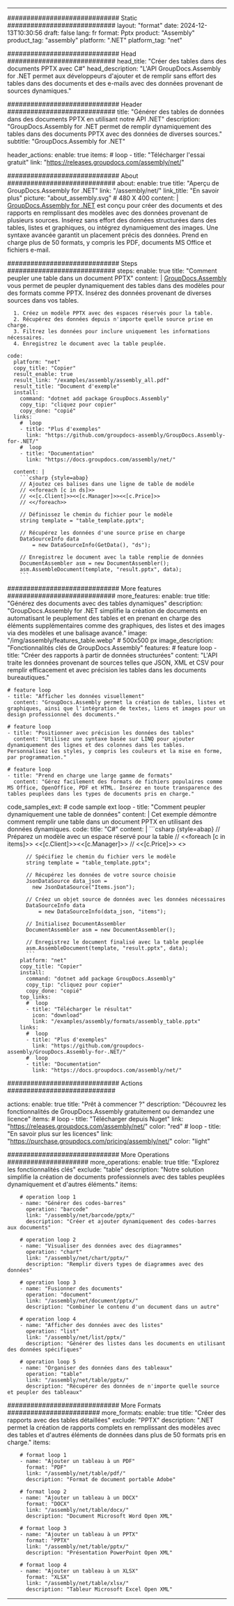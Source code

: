 



---
############################# Static ############################
layout: "format"
date:  2024-12-13T10:30:56
draft: false
lang: fr
format: Pptx
product: "Assembly"
product_tag: "assembly"
platform: ".NET"
platform_tag: "net"

############################# Head ############################
head_title: "Créer des tables dans des documents PPTX avec C#"
head_description: "L'API GroupDocs.Assembly for .NET permet aux développeurs d'ajouter et de remplir sans effort des tables dans des documents et des e-mails avec des données provenant de sources dynamiques."

############################# Header ############################
title: "Générer des tables de données dans des documents PPTX en utilisant notre API .NET" 
description: "GroupDocs.Assembly for .NET permet de remplir dynamiquement des tables dans des documents PPTX avec des données de diverses sources."
subtitle: "GroupDocs.Assembly for .NET" 

header_actions:
  enable: true
  items:
    #  loop
    - title: "Télécharger l'essai gratuit"
      link: "https://releases.groupdocs.com/assembly/net/"
      
############################# About ############################
about:
    enable: true
    title: "Aperçu de GroupDocs.Assembly for .NET"
    link: "/assembly/net/"
    link_title: "En savoir plus"
    picture: "about_assembly.svg" # 480 X 400
    content: |
       [GroupDocs.Assembly for .NET](/assembly/net/) est conçu pour créer des documents et des rapports en remplissant des modèles avec des données provenant de plusieurs sources. Insérez sans effort des données structurées dans des tables, listes et graphiques, ou intégrez dynamiquement des images. Une syntaxe avancée garantit un placement précis des données. Prend en charge plus de 50 formats, y compris les PDF, documents MS Office et fichiers e-mail.

############################# Steps ############################
steps:
    enable: true
    title: "Comment peupler une table dans un document PPTX"
    content: |
      [GroupDocs.Assembly](/assembly/net/) vous permet de peupler dynamiquement des tables dans des modèles pour des formats comme PPTX. Insérez des données provenant de diverses sources dans vos tables.
      
      1. Créez un modèle PPTX avec des espaces réservés pour la table.
      2. Récupérez des données depuis n'importe quelle source prise en charge.
      3. Filtrez les données pour inclure uniquement les informations nécessaires.
      4. Enregistrez le document avec la table peuplée.
   
    code:
      platform: "net"
      copy_title: "Copier"
      result_enable: true
      result_link: "/examples/assembly/assembly_all.pdf"
      result_title: "Document d'exemple"
      install:
        command: "dotnet add package GroupDocs.Assembly"
        copy_tip: "cliquez pour copier"
        copy_done: "copié"
      links:
        #  loop
        - title: "Plus d'exemples"
          link: "https://github.com/groupdocs-assembly/GroupDocs.Assembly-for-.NET/"
        #  loop
        - title: "Documentation"
          link: "https://docs.groupdocs.com/assembly/net/"
          
      content: |
        ```csharp {style=abap}
        // Ajoutez ces balises dans une ligne de table de modèle
        // <<foreach [c in ds]>>
        // <<[c.Client]>><<[c.Manager]>><<[c.Price]>>
        // <</foreach>>

        // Définissez le chemin du fichier pour le modèle
        string template = "table_template.pptx";

        // Récupérez les données d'une source prise en charge
        DataSourceInfo data 
            = new DataSourceInfo(GetData(), "ds");

        // Enregistrez le document avec la table remplie de données
        DocumentAssembler asm = new DocumentAssembler();
        asm.AssembleDocument(template, "result.pptx", data);
        ```            

############################# More features ############################
more_features:
  enable: true
  title: "Générez des documents avec des tables dynamiques"
  description: "GroupDocs.Assembly for .NET simplifie la création de documents en automatisant le peuplement des tables et en prenant en charge des éléments supplémentaires comme des graphiques, des listes et des images via des modèles et une balisage avancé."
  image: "/img/assembly/features_table.webp" # 500x500 px
  image_description: "Fonctionnalités clés de GroupDocs.Assembly"
  features:
    # feature loop
    - title: "Créer des rapports à partir de données structurées"
      content: "L'API traite les données provenant de sources telles que JSON, XML et CSV pour remplir efficacement et avec précision les tables dans les documents bureautiques."

    # feature loop
    - title: "Afficher les données visuellement"
      content: "GroupDocs.Assembly permet la création de tables, listes et graphiques, ainsi que l'intégration de textes, liens et images pour un design professionnel des documents."

    # feature loop
    - title: "Positionner avec précision les données des tables"
      content: "Utilisez une syntaxe basée sur LINQ pour ajouter dynamiquement des lignes et des colonnes dans les tables. Personnalisez les styles, y compris les couleurs et la mise en forme, par programmation."

    # feature loop
    - title: "Prend en charge une large gamme de formats"
      content: "Gérez facilement des formats de fichiers populaires comme MS Office, OpenOffice, PDF et HTML. Insérez en toute transparence des tables peuplées dans les types de documents pris en charge."
      
  code_samples_ext:
    # code sample ext loop
    - title: "Comment peupler dynamiquement une table de données"
      content: |
        Cet exemple démontre comment remplir une table dans un document PPTX en utilisant des données dynamiques.
      code:
        title: "C#"
        content: |
          ```csharp {style=abap}
          // Préparez un modèle avec un espace réservé pour la table
          // <<foreach [c in items]>> <<[c.Client]>><<[c.Manager]>>
          // <<[c.Price]>> <</foreach>>

          // Spécifiez le chemin du fichier vers le modèle
          string template = "table_template.pptx";

          // Récupérez les données de votre source choisie
          JsonDataSource data_json = 
            new JsonDataSource("Items.json");

          // Créez un objet source de données avec les données nécessaires
          DataSourceInfo data 
              = new DataSourceInfo(data_json, "items");

          // Initialisez DocumentAssembler
          DocumentAssembler asm = new DocumentAssembler();

          // Enregistrez le document finalisé avec la table peuplée
          asm.AssembleDocument(template, "result.pptx", data);
          ```
        platform: "net"
        copy_title: "Copier"
        install:
          command: "dotnet add package GroupDocs.Assembly"
          copy_tip: "cliquez pour copier"
          copy_done: "copié"
        top_links:
          #  loop
          - title: "Télécharger le résultat"
            icon: "download"
            link: "/examples/assembly/formats/assembly_table.pptx"
        links:
          #  loop
          - title: "Plus d'exemples"
            link: "https://github.com/groupdocs-assembly/GroupDocs.Assembly-for-.NET/"
          #  loop
          - title: "Documentation"
            link: "https://docs.groupdocs.com/assembly/net/"
            

            


############################# Actions ############################

actions:
  enable: true
  title: "Prêt à commencer ?"
  description: "Découvrez les fonctionnalités de GroupDocs.Assembly gratuitement ou demandez une licence"
  items:
    #  loop
    - title: "Télécharger depuis Nuget"
      link: "https://releases.groupdocs.com/assembly/net/"
      color: "red"
        #  loop
    - title: "En savoir plus sur les licences"
      link: "https://purchase.groupdocs.com/pricing/assembly/net/"
      color: "light"


############################# More Operations #####################
more_operations:
    enable: true
    title: "Explorez les fonctionnalités clés"
    exclude: "table"
    description: "Notre solution simplifie la création de documents professionnels avec des tables peuplées dynamiquement et d'autres éléments."
    items: 
          
        # operation loop 1
        - name: "Générer des codes-barres"
          operation: "barcode"
          link: "/assembly/net/barcode/pptx/"
          description: "Créer et ajouter dynamiquement des codes-barres aux documents"

        # operation loop 2
        - name: "Visualiser des données avec des diagrammes"
          operation: "chart"
          link: "/assembly/net/chart/pptx/"
          description: "Remplir divers types de diagrammes avec des données"

        # operation loop 3
        - name: "Fusionner des documents"
          operation: "document"
          link: "/assembly/net/document/pptx/"
          description: "Combiner le contenu d'un document dans un autre"

        # operation loop 4
        - name: "Afficher des données avec des listes"
          operation: "list"
          link: "/assembly/net/list/pptx/"
          description: "Générer des listes dans les documents en utilisant des données spécifiques"

        # operation loop 5
        - name: "Organiser des données dans des tableaux"
          operation: "table"
          link: "/assembly/net/table/pptx/"
          description: "Récupérer des données de n'importe quelle source et peupler des tableaux"
         
          
############################# More Formats ########################
more_formats:
    enable: true
    title: "Créer des rapports avec des tables détaillées"
    exclude: "PPTX"
    description: ".NET permet la création de rapports complets en remplissant des modèles avec des tables et d'autres éléments de données dans plus de 50 formats pris en charge."
    items: 
          
        # format loop 1
        - name: "Ajouter un tableau à un PDF"
          format: "PDF"
          link: "/assembly/net/table/pdf/"
          description: "Format de document portable Adobe"
          
        # format loop 2
        - name: "Ajouter un tableau à un DOCX"
          format: "DOCX"
          link: "/assembly/net/table/docx/"
          description: "Document Microsoft Word Open XML"
          
        # format loop 3
        - name: "Ajouter un tableau à un PPTX"
          format: "PPTX"
          link: "/assembly/net/table/pptx/"
          description: "Présentation PowerPoint Open XML"
          
        # format loop 4
        - name: "Ajouter un tableau à un XLSX"
          format: "XLSX"
          link: "/assembly/net/table/xlsx/"
          description: "Tableur Microsoft Excel Open XML"


          

---